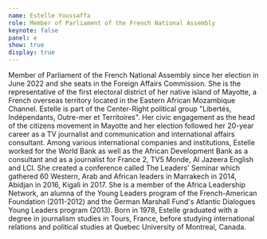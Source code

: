 ```yaml
---
name: Estelle Youssaffa
role: Member of Parliament of the French National Assembly
keynote: false
panel: e
show: true
display: true
---
```


Member of Parliament of the French National Assembly since her election in June 2022 and she seats in the Foreign Affairs Commission. She is the representative of the first electoral district of her native island of Mayotte, a French overseas territory located in the Eastern African Mozambique Channel. Estelle is part of the Center-Right political group "Libertés, Indépendants, Outre-mer et Territoires". Her civic engagement as the head of the citizens movement in Mayotte and her election followed her 20-year career as a TV journalist and communication and international affairs consultant. Among various international companies and institutions, Estelle worked for the World Bank as well as the African Development Bank as a consultant and as a journalist for France 2, TV5 Monde, Al Jazeera English and LCI. She created a conference called The Leaders' Seminar which gathered 60 Western, Arab and African leaders in Marrakech in 2014, Abidjan in 2016, Kigali in 2017. She is a member of the Africa Leadership Network, an alumna of the Young Leaders program of the French-American Foundation (2011-2012) and the German Marshall Fund's Atlantic Dialogues Young Leaders program (2013). Born in 1978, Estelle graduated with a degree in journalism studies in Tours, France, before studying international relations and political studies at Quebec University of Montreal, Canada.
